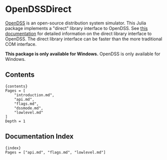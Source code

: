 # OpenDSSDirect

[OpenDSS](http://smartgrid.epri.com/SimulationTool.aspx) is an open-source
distribution system simulator. This Julia package implements a "direct" library
interface to OpenDSS. See [this
documentation](http://svn.code.sf.net/p/electricdss/code/trunk/Distrib/Doc/OpenDSS_Direct_DLL.pdf)
for detailed information on the direct library interface to OpenDSS. The direct
library interface can be faster than the more traditional COM interface.

**This package is only available for Windows.** OpenDSS is only available for
Windows.

## Contents

    {contents}
    Pages = [
        "introduction.md",
        "api.md",
        "flags.md",
        "dssmode.md",
        "lowlevel.md"
    ]
    Depth = 1

## Documentation Index

    {index}
    Pages = ["api.md", "flags.md", "lowlevel.md"]

